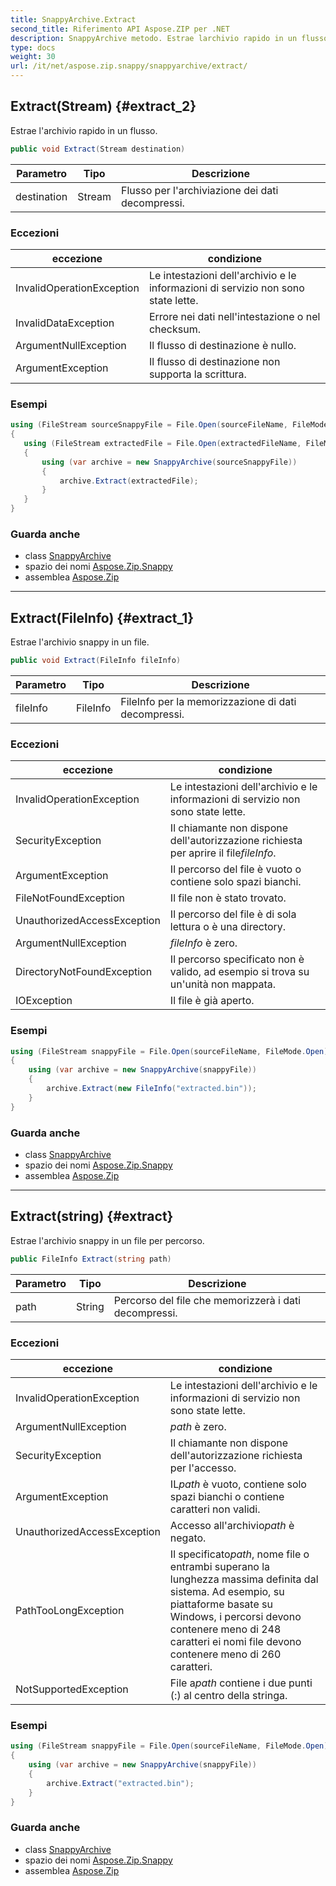 ```yaml
---
title: SnappyArchive.Extract
second_title: Riferimento API Aspose.ZIP per .NET
description: SnappyArchive metodo. Estrae larchivio rapido in un flusso.
type: docs
weight: 30
url: /it/net/aspose.zip.snappy/snappyarchive/extract/
---
```

## Extract(Stream) {#extract_2}

Estrae l'archivio rapido in un flusso.

```csharp
public void Extract(Stream destination)
```

| Parametro | Tipo | Descrizione |
| --- | --- | --- |
| destination | Stream | Flusso per l'archiviazione dei dati decompressi. |

### Eccezioni

| eccezione | condizione |
| --- | --- |
| InvalidOperationException | Le intestazioni dell'archivio e le informazioni di servizio non sono state lette. |
| InvalidDataException | Errore nei dati nell'intestazione o nel checksum. |
| ArgumentNullException | Il flusso di destinazione è nullo. |
| ArgumentException | Il flusso di destinazione non supporta la scrittura. |

### Esempi

```csharp
using (FileStream sourceSnappyFile = File.Open(sourceFileName, FileMode.Open))
{
   using (FileStream extractedFile = File.Open(extractedFileName, FileMode.Create))
   {
       using (var archive = new SnappyArchive(sourceSnappyFile))
       {
           archive.Extract(extractedFile);
       }
   }
}
```

### Guarda anche

* class [SnappyArchive](../)
* spazio dei nomi [Aspose.Zip.Snappy](../../snappyarchive/)
* assemblea [Aspose.Zip](../../../)

---

## Extract(FileInfo) {#extract_1}

Estrae l'archivio snappy in un file.

```csharp
public void Extract(FileInfo fileInfo)
```

| Parametro | Tipo | Descrizione |
| --- | --- | --- |
| fileInfo | FileInfo | FileInfo per la memorizzazione di dati decompressi. |

### Eccezioni

| eccezione | condizione |
| --- | --- |
| InvalidOperationException | Le intestazioni dell'archivio e le informazioni di servizio non sono state lette. |
| SecurityException | Il chiamante non dispone dell'autorizzazione richiesta per aprire il file*fileInfo*. |
| ArgumentException | Il percorso del file è vuoto o contiene solo spazi bianchi. |
| FileNotFoundException | Il file non è stato trovato. |
| UnauthorizedAccessException | Il percorso del file è di sola lettura o è una directory. |
| ArgumentNullException | *fileInfo* è zero. |
| DirectoryNotFoundException | Il percorso specificato non è valido, ad esempio si trova su un'unità non mappata. |
| IOException | Il file è già aperto. |

### Esempi

```csharp
using (FileStream snappyFile = File.Open(sourceFileName, FileMode.Open))
{
    using (var archive = new SnappyArchive(snappyFile))
    {
        archive.Extract(new FileInfo("extracted.bin"));
    }
}
```

### Guarda anche

* class [SnappyArchive](../)
* spazio dei nomi [Aspose.Zip.Snappy](../../snappyarchive/)
* assemblea [Aspose.Zip](../../../)

---

## Extract(string) {#extract}

Estrae l'archivio snappy in un file per percorso.

```csharp
public FileInfo Extract(string path)
```

| Parametro | Tipo | Descrizione |
| --- | --- | --- |
| path | String | Percorso del file che memorizzerà i dati decompressi. |

### Eccezioni

| eccezione | condizione |
| --- | --- |
| InvalidOperationException | Le intestazioni dell'archivio e le informazioni di servizio non sono state lette. |
| ArgumentNullException | *path* è zero. |
| SecurityException | Il chiamante non dispone dell'autorizzazione richiesta per l'accesso. |
| ArgumentException | IL*path* è vuoto, contiene solo spazi bianchi o contiene caratteri non validi. |
| UnauthorizedAccessException | Accesso all'archivio*path* è negato. |
| PathTooLongException | Il specificato*path*, nome file o entrambi superano la lunghezza massima definita dal sistema. Ad esempio, su piattaforme basate su Windows, i percorsi devono contenere meno di 248 caratteri ei nomi file devono contenere meno di 260 caratteri. |
| NotSupportedException | File a*path* contiene i due punti (:) al centro della stringa. |

### Esempi

```csharp
using (FileStream snappyFile = File.Open(sourceFileName, FileMode.Open))
{
    using (var archive = new SnappyArchive(snappyFile))
    {
        archive.Extract("extracted.bin");
    }
}
```

### Guarda anche

* class [SnappyArchive](../)
* spazio dei nomi [Aspose.Zip.Snappy](../../snappyarchive/)
* assemblea [Aspose.Zip](../../../)


